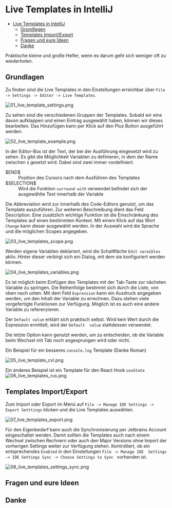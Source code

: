 # Live Templates in IntelliJ

- [Live Templates in IntelliJ](#live-templates-in-intellij)
  - [Grundlagen](#grundlagen)
  - [Templates Import/Export](#templates-importexport)
  - [Fragen und eure Ideen](#fragen-und-eure-ideen)
  - [Danke](#danke)

Praktische kleine und große Helfer, wenn es darum geht sich weniger oft zu wiederholen.

## Grundlagen

Zu finden sind die Live Templates in den Einstellungen erreichbar über `File -> Settings -> Editor -> Live Templates`.

![01_live_template_settings.png](img/01_live_template_settings.png)

Zu sehen sind die verschiedenen Gruppen der Templates. Sobald wir eine davon aufklappen und einen Eintrag ausgewählt
haben, können wir dieses bearbeiten. Das Hinzufügen kann per Klick auf den Plus Button ausgeführt werden.

![02_live_template_example.png](img/02_live_template_example.png)

In der Editor-Box ist der Text, der bei der Ausführung eingesetzt wird zu sehen. Es gibt die Möglichkeit Variablen zu
definieren, in dem der Name zwischen `$` gesetzt wird. Dabei sind zwei immer vordefiniert.

<dl>
    <dt>$END$</dt><dd>Position des Cursors nach dem Ausführen des Templates</dd>
    <dt>$SELECTION$</dt>
    <dd>
        Wird die Funktion <code>surround with</code> verwendet befindet sich der ausgewählte 
        Text innerhalb der Variable
   </dd>
</dl>

Die Abbreviation wird zur innerhalb des Code-Editors genutzt, um das Template auszuführen. Zur weiteren Beschreibung 
dient das Feld Description. Eine zusätzlich wichtige Funktion ist die Einschränkung des Templates auf einen 
bestimmten Kontext. Mit einem Klick auf das Wort `Change` kann dieser ausgewählt werden. In der Auswahl wird die 
Sprache und die möglichen Scopes angegeben.

![03_live_templates_scope.png](img/03_live_templates_scope.png)

Werden eigene Variablen deklariert, wird die Schaltfläche `Edit varaibles` aktiv. Hinter dieser verbirgt sich ein 
Dialog, mit dem sie konfiguriert werden können.

![04_live_templates_variables.png](img/04_live_templates_variables.png)

Es ist möglich beim Einfügen des Templates mit der Tab-Taste zur nächsten Variable zu springen. Die Reihenfolge 
bestimmt sich durch die Liste, von oben nach unten. Mit dem Feld `Expression` kann ein Ausdruck angegeben werden, um 
den Inhalt der Variable zu errechnen. Dazu stehen viele vorgefertigte Funktionen zur Verfügung. Möglich ist es auch 
eine andere Variable zu referenzieren.

Der `Default value` erklärt sich praktisch selbst. Wird kein Wert durch die Expression ermittelt, wird der `Default 
value` stattdessen verwendet.

Die letzte Option kann genutzt werden, um zu entscheiden, ob die Variable beim Wechsel mit Tab noch angesprungen 
wird oder nicht.

Ein Beispiel für ein besseres `console.log` Template (Danke Roman)

![05_live_template_cvl.png](img/05_live_templates_cvl.png)

Ein anderes Beispiel ist ein Template für den React Hook `useState`
![06_live_templates_rus.png](img/06_live_templates_rus.png)

## Templates Import/Export
Zum Import oder Export im Menü auf `File -> Manage IDE Settings -> Export Setttings` klicken und die Live Templates 
auswählen.

![07_live_templates_export.png](img/07_live_templates_export.png)

Für den Eigenbedarf kann auch die Synchronisierung per Jetbrains Account eingeschaltet werden. Damit sollten die 
Templates auch nach einem Wechsel zwischen Rechnern oder auch den Major Versions ohne Import der vorherigen Settings 
weiter zur Verfügung stehen. Kontrolliert, ob ein entsprechendes `Enabled` in den Einstellungen `File -> Manage IDE 
Settings -> IDE Settings Sync -> Choose Settings to Sync ` vorhanden ist.

![08_live_templates_settings_sync.png](img/08_live_templates_settings_sync.png)

## Fragen und eure Ideen

## Danke
